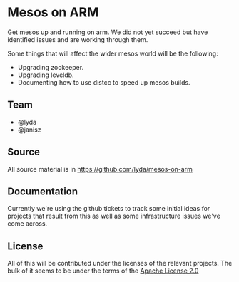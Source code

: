 # Mesos on ARM

Get mesos up and running on arm.  We did not yet succeed but have
identified issues and are working through them.

Some things that will affect the wider mesos world will be the following:

- Upgrading zookeeper.
- Upgrading leveldb.
- Documenting how to use distcc to speed up mesos builds.

## Team

- @lyda
- @janisz

## Source

All source material is in https://github.com/lyda/mesos-on-arm

## Documentation

Currently we're using the github tickets to track some initial ideas
for projects that result from this as well as some infrastructure
issues we've come across.

## License

All of this will be contributed under the licenses of the relevant
projects. The bulk of it seems to be under the terms of the
[Apache License 2.0](http://www.apache.org/licenses/LICENSE-2.0)
